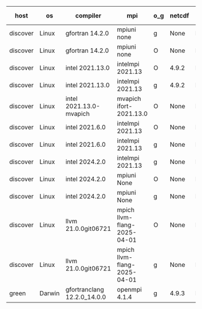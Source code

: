

| host     | os       | compiler                              | mpi                      | o_g        | netcdf        | build       | u_pass          | u_fail          | s_pass            | s_fail            | e_pass             | e_fail             | nuopc_pass       | nuopc_fail       | artifacts link          |
|----------|----------|---------------------------------------|--------------------------|------------|---------------|-------------|-----------------|-----------------|-------------------|-------------------|--------------------|--------------------|------------------|------------------|-------------------------|
| discover | Linux | gfortran 14.2.0 | mpiuni none  | g | None  | PASS | 12558 | 0 | 9 | 0 | 42 | 0 | None | None | <a href="https://github.com/esmf-org/esmf-test-artifacts/tree/b2d54c1a84486f59458c9cafefbad9de86dba256/develop/gfortran/14.2.0/g/mpiuni/none" target="_blank">b2d54c1</a> | 
| discover | Linux | gfortran 14.2.0 | mpiuni none  | O | None  | PASS | 12558 | 0 | 9 | 0 | 42 | 0 | None | None | <a href="https://github.com/esmf-org/esmf-test-artifacts/tree/fb510dfcf9632a176e92b329a92a71df2a42f708/develop/gfortran/14.2.0/O/mpiuni/none" target="_blank">fb510df</a> | 
| discover | Linux | intel 2021.13.0 | intelmpi 2021.13  | O | 4.9.2  | PASS | None | None | None | None | None | None | None | None | <a href="https://github.com/esmf-org/esmf-test-artifacts/tree/9ab4de7fc81ce5f6da5a15a0c8952908ccbf4597/develop/intel/2021.13.0/O/intelmpi/2021.13" target="_blank">9ab4de7</a> | 
| discover | Linux | intel 2021.13.0 | intelmpi 2021.13  | g | 4.9.2  | PASS | None | None | None | None | None | None | None | None | <a href="https://github.com/esmf-org/esmf-test-artifacts/tree/4bbbfc13261ff7bd87f5fe91970ab689500eecf7/develop/intel/2021.13.0/g/intelmpi/2021.13" target="_blank">4bbbfc1</a> | 
| discover | Linux | intel 2021.13.0-mvapich | mvapich ifort-2021.13.0  | O | None  | PASS | None | None | None | None | None | None | None | None | <a href="https://github.com/esmf-org/esmf-test-artifacts/tree/2302e66c8b4c116b2b4751fc520fbd153f4fc7ae/develop/intel/2021.13.0-mvapich/O/mvapich/ifort-2021.13.0" target="_blank">2302e66</a> | 
| discover | Linux | intel 2021.6.0 | intelmpi 2021.13  | O | None  | PASS | None | None | None | None | None | None | None | None | <a href="https://github.com/esmf-org/esmf-test-artifacts/tree/4bc0357433b18e5cb92fdf69f2c517d287a79b27/develop/intel/2021.6.0/O/intelmpi/2021.13" target="_blank">4bc0357</a> | 
| discover | Linux | intel 2021.6.0 | intelmpi 2021.13  | g | None  | PASS | None | None | None | None | None | None | None | None | <a href="https://github.com/esmf-org/esmf-test-artifacts/tree/8bbea5af403b352daf029eedd70db4859cfb9cae/develop/intel/2021.6.0/g/intelmpi/2021.13" target="_blank">8bbea5a</a> | 
| discover | Linux | intel 2024.2.0 | intelmpi 2021.13  | g | None  | PASS | None | None | None | None | None | None | None | None | <a href="https://github.com/esmf-org/esmf-test-artifacts/tree/3e83503770b1f84705f9fcd6a2151d479a203114/develop/intel/2024.2.0/g/intelmpi/2021.13" target="_blank">3e83503</a> | 
| discover | Linux | intel 2024.2.0 | mpiuni None  | O | None  | PASS | 12558 | 0 | 9 | 0 | 42 | 0 | None | None | <a href="https://github.com/esmf-org/esmf-test-artifacts/tree/a610eff2dd1287a32a1e39b87a059f0fab071249/develop/intel/2024.2.0/O/mpiuni/None" target="_blank">a610eff</a> | 
| discover | Linux | intel 2024.2.0 | mpiuni None  | g | None  | PASS | 12557 | 1 | 9 | 0 | 42 | 0 | None | None | <a href="https://github.com/esmf-org/esmf-test-artifacts/tree/f0936a75abf1d474dbb4b888dbdade1c00bbe8c7/develop/intel/2024.2.0/g/mpiuni/None" target="_blank">f0936a7</a> | 
| discover | Linux | llvm 21.0.0git06721 | mpich llvm-flang-2025-04-01  | O | None  | PASS | None | None | None | None | None | None | None | None | <a href="https://github.com/esmf-org/esmf-test-artifacts/tree/835b90f12b8eb970758592f5d228efc3c4b7a8cb/develop/llvm/21.0.0git06721/O/mpich/llvm-flang-2025-04-01" target="_blank">835b90f</a> | 
| discover | Linux | llvm 21.0.0git06721 | mpich llvm-flang-2025-04-01  | g | None  | PASS | None | None | None | None | None | None | None | None | <a href="https://github.com/esmf-org/esmf-test-artifacts/tree/37e5f66a6a95d9de282e127610cf7425576782cf/develop/llvm/21.0.0git06721/g/mpich/llvm-flang-2025-04-01" target="_blank">37e5f66</a> | 
| green | Darwin | gfortranclang 12.2.0_14.0.0 | openmpi 4.1.4  | g | 4.9.3  | PASS | None | None | None | None | None | None | None | None | <a href="https://github.com/esmf-org/esmf-test-artifacts/tree/1769b70b42eecb94f70933da03b127fe4b765a22/develop/gfortranclang/12.2.0_14.0.0/g/openmpi/4.1.4" target="_blank">1769b70</a> | 
